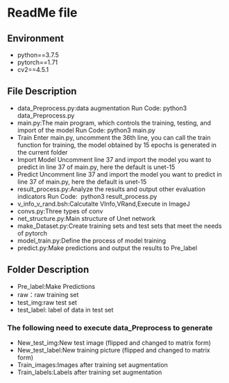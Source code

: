# ReadMe file
## Environment
- python==3.7.5
- pytorch==1.71
- cv2==4.5.1
## File Description 
- data_Preprocess.py:data augmentation 
Run Code:
python3 data_Preprocess.py
- main.py:The main program, which controls the training, testing, and import of the model 
Run Code:
python3 main.py
- Train
Enter main.py, uncomment the 36th line, you can call the train function for training, the model obtained by 15 epochs is generated in the current folder 
- Import Model
Uncomment line 37 and import the model you want to predict in line 37 of main.py, here the default is unet-15 
- Predict
 Uncomment line 37 and import the model you want to predict in line 37 of main.py, here the default is unet-15 
- result_process.py:Analyze the results and output other evaluation indicators 
Run Code:
 python3 result_process.py
- v_info_v_rand.bsh:Calcutalte VInfo,VRand,Execute in ImageJ 
- convs.py:Three types of conv 
- net_structure.py:Main structure of Unet network 
- make_Dataset.py:Create training sets and test sets that meet the needs of pytorch 
- model_train.py:Define the process of model training 
- predict.py:Make predictions and output the results to Pre_label 
## Folder Description 
- Pre_label:Make Predictions
- raw：raw training set
- test_img:raw test set
- test_label: label of data in test set
### The following need to execute data_Preprocess to generate
- New_test_img:New test image (flipped and changed to matrix form) 
- New_test_label:New training picture (flipped and changed to matrix form) 
- Train_images:Images after training set augmentation 
- Train_labels:Labels after training set augmentation 
